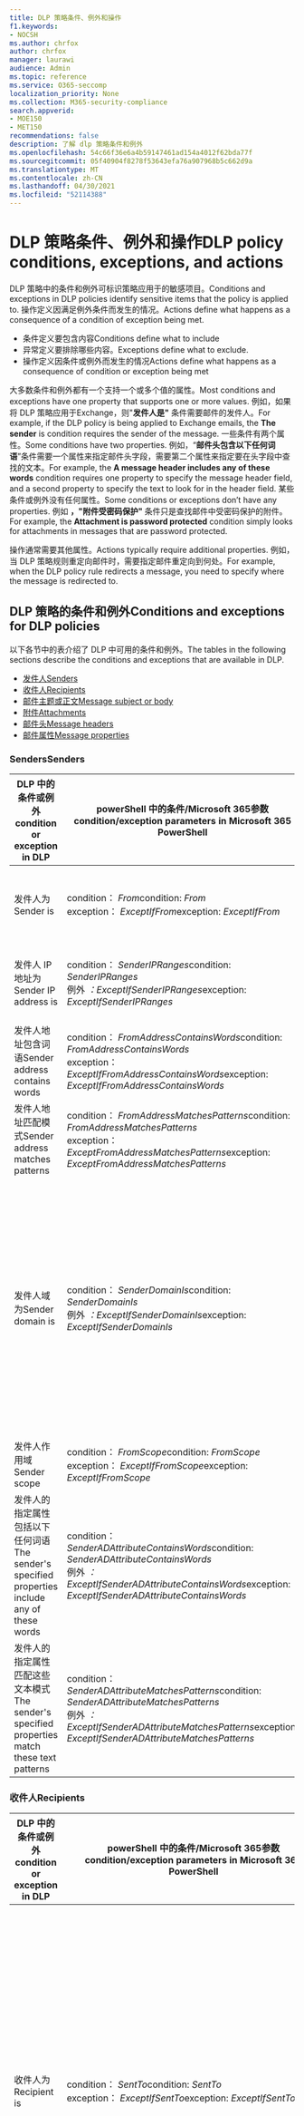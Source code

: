 ```yaml
---
title: DLP 策略条件、例外和操作
f1.keywords:
- NOCSH
ms.author: chrfox
author: chrfox
manager: laurawi
audience: Admin
ms.topic: reference
ms.service: O365-seccomp
localization_priority: None
ms.collection: M365-security-compliance
search.appverid:
- MOE150
- MET150
recommendations: false
description: 了解 dlp 策略条件和例外
ms.openlocfilehash: 54c66f36e6a4b59147461ad154a4012f62bda77f
ms.sourcegitcommit: 05f40904f8278f53643efa76a907968b5c662d9a
ms.translationtype: MT
ms.contentlocale: zh-CN
ms.lasthandoff: 04/30/2021
ms.locfileid: "52114388"
---
```

# <a name="dlp-policy-conditions-exceptions-and-actions"></a><span data-ttu-id="540d6-103">DLP 策略条件、例外和操作</span><span class="sxs-lookup"><span data-stu-id="540d6-103">DLP policy conditions, exceptions, and actions</span></span>

<span data-ttu-id="540d6-104">DLP 策略中的条件和例外可标识策略应用于的敏感项目。</span><span class="sxs-lookup"><span data-stu-id="540d6-104">Conditions and exceptions in DLP policies identify sensitive items that the policy is applied to.</span></span> <span data-ttu-id="540d6-105">操作定义因满足例外条件而发生的情况。</span><span class="sxs-lookup"><span data-stu-id="540d6-105">Actions define what happens as a consequence of a condition of exception being met.</span></span>

- <span data-ttu-id="540d6-106">条件定义要包含内容</span><span class="sxs-lookup"><span data-stu-id="540d6-106">Conditions define what to include</span></span>
- <span data-ttu-id="540d6-107">异常定义要排除哪些内容。</span><span class="sxs-lookup"><span data-stu-id="540d6-107">Exceptions define what to exclude.</span></span>
- <span data-ttu-id="540d6-108">操作定义因条件或例外而发生的情况</span><span class="sxs-lookup"><span data-stu-id="540d6-108">Actions define what happens as a consequence of condition or exception being met</span></span>
 
<span data-ttu-id="540d6-109">大多数条件和例外都有一个支持一个或多个值的属性。</span><span class="sxs-lookup"><span data-stu-id="540d6-109">Most conditions and exceptions have one property that supports one or more values.</span></span> <span data-ttu-id="540d6-110">例如，如果将 DLP 策略应用于Exchange，则"**发件人是"** 条件需要邮件的发件人。</span><span class="sxs-lookup"><span data-stu-id="540d6-110">For example, if the DLP policy is being applied to Exchange emails, the **The sender** is condition requires the sender of the message.</span></span> <span data-ttu-id="540d6-111">一些条件有两个属性。</span><span class="sxs-lookup"><span data-stu-id="540d6-111">Some conditions have two properties.</span></span> <span data-ttu-id="540d6-112">例如，“**邮件头包含以下任何词语**”条件需要一个属性来指定邮件头字段，需要第二个属性来指定要在头字段中查找的文本。</span><span class="sxs-lookup"><span data-stu-id="540d6-112">For example, the **A message header includes any of these words** condition requires one property to specify the message header field, and a second property to specify the text to look for in the header field.</span></span> <span data-ttu-id="540d6-113">某些条件或例外没有任何属性。</span><span class="sxs-lookup"><span data-stu-id="540d6-113">Some conditions or exceptions don’t have any properties.</span></span> <span data-ttu-id="540d6-114">例如 **，"附件受密码保护"** 条件只是查找邮件中受密码保护的附件。</span><span class="sxs-lookup"><span data-stu-id="540d6-114">For example, the **Attachment is password protected** condition simply looks for attachments in messages that are password protected.</span></span>

<span data-ttu-id="540d6-115">操作通常需要其他属性。</span><span class="sxs-lookup"><span data-stu-id="540d6-115">Actions typically require additional properties.</span></span> <span data-ttu-id="540d6-116">例如，当 DLP 策略规则重定向邮件时，需要指定邮件重定向到何处。</span><span class="sxs-lookup"><span data-stu-id="540d6-116">For example, when the DLP policy rule redirects a message, you need to specify where the message is redirected to.</span></span> 
<!-- Some actions have multiple properties that are available or required. For example, when the rule adds a header field to the message header, you need to specify both the name and value of the header. When the rule adds a disclaimer to messages, you need to specify the disclaimer text, but you can also specify where to insert the text, or what to do if the disclaimer can't be added to the message. Typically, you can configure multiple actions in a rule, but some actions are exclusive. For example, one rule can't reject and redirect the same message.-->

## <a name="conditions-and-exceptions-for-dlp-policies"></a><span data-ttu-id="540d6-117">DLP 策略的条件和例外</span><span class="sxs-lookup"><span data-stu-id="540d6-117">Conditions and exceptions for DLP policies</span></span>

<span data-ttu-id="540d6-118">以下各节中的表介绍了 DLP 中可用的条件和例外。</span><span class="sxs-lookup"><span data-stu-id="540d6-118">The tables in the following sections describe the conditions and exceptions that are available in DLP.</span></span>

- [<span data-ttu-id="540d6-119">发件人</span><span class="sxs-lookup"><span data-stu-id="540d6-119">Senders</span></span>](#senders)
- [<span data-ttu-id="540d6-120">收件人</span><span class="sxs-lookup"><span data-stu-id="540d6-120">Recipients</span></span>](#recipients)
- [<span data-ttu-id="540d6-121">邮件主题或正文</span><span class="sxs-lookup"><span data-stu-id="540d6-121">Message subject or body</span></span>](#message-subject-or-body)
- [<span data-ttu-id="540d6-122">附件</span><span class="sxs-lookup"><span data-stu-id="540d6-122">Attachments</span></span>](#attachments)
- [<span data-ttu-id="540d6-123">邮件头</span><span class="sxs-lookup"><span data-stu-id="540d6-123">Message headers</span></span>](#message-headers)
- [<span data-ttu-id="540d6-124">邮件属性</span><span class="sxs-lookup"><span data-stu-id="540d6-124">Message properties</span></span>](#message-properties)

### <a name="senders"></a><span data-ttu-id="540d6-125">Senders</span><span class="sxs-lookup"><span data-stu-id="540d6-125">Senders</span></span>


|<span data-ttu-id="540d6-126">**DLP 中的条件或例外**</span><span class="sxs-lookup"><span data-stu-id="540d6-126">**condition or exception in DLP**</span></span>  |<span data-ttu-id="540d6-127">**powerShell 中的条件/Microsoft 365参数**</span><span class="sxs-lookup"><span data-stu-id="540d6-127">**condition/exception parameters in Microsoft 365 PowerShell**</span></span> |<span data-ttu-id="540d6-128">**属性类型**</span><span class="sxs-lookup"><span data-stu-id="540d6-128">**property type**</span></span>  |<span data-ttu-id="540d6-129">**说明**</span><span class="sxs-lookup"><span data-stu-id="540d6-129">**description**</span></span>|
|---------|---------|---------|---------|
|<span data-ttu-id="540d6-130">发件人为</span><span class="sxs-lookup"><span data-stu-id="540d6-130">Sender is</span></span> |<span data-ttu-id="540d6-131">condition： *From*</span><span class="sxs-lookup"><span data-stu-id="540d6-131">condition: *From*</span></span> <br/> <span data-ttu-id="540d6-132">exception： *ExceptIfFrom*</span><span class="sxs-lookup"><span data-stu-id="540d6-132">exception: *ExceptIfFrom*</span></span>      |<span data-ttu-id="540d6-133">Addresses</span><span class="sxs-lookup"><span data-stu-id="540d6-133">Addresses</span></span> |     <span data-ttu-id="540d6-134">由组织中指定的邮箱、邮件用户、邮件联系人或Microsoft 365组发送的邮件。</span><span class="sxs-lookup"><span data-stu-id="540d6-134">Messages that are sent by the specified mailboxes, mail users, mail contacts, or Microsoft 365 groups in the organization.</span></span>|
|<span data-ttu-id="540d6-135">发件人 IP 地址为</span><span class="sxs-lookup"><span data-stu-id="540d6-135">Sender IP address is</span></span>     |<span data-ttu-id="540d6-136">condition： *SenderIPRanges*</span><span class="sxs-lookup"><span data-stu-id="540d6-136">condition: *SenderIPRanges*</span></span><br/> <span data-ttu-id="540d6-137">例外 *：ExceptIfSenderIPRanges*</span><span class="sxs-lookup"><span data-stu-id="540d6-137">exception: *ExceptIfSenderIPRanges*</span></span>         |  <span data-ttu-id="540d6-138">IPAddressRanges</span><span class="sxs-lookup"><span data-stu-id="540d6-138">IPAddressRanges</span></span>       | <span data-ttu-id="540d6-139">发件人的 IP 地址匹配指定的 IP 地址或位于指定的 IP 地址范围内的邮件。</span><span class="sxs-lookup"><span data-stu-id="540d6-139">Messages where the sender's IP address matches the specified IP address, or falls within the specified IP address range.</span></span>       |
|<span data-ttu-id="540d6-140">发件人地址包含词语</span><span class="sxs-lookup"><span data-stu-id="540d6-140">Sender address contains words</span></span>   | <span data-ttu-id="540d6-141">condition： *FromAddressContainsWords*</span><span class="sxs-lookup"><span data-stu-id="540d6-141">condition: *FromAddressContainsWords*</span></span> <br/> <span data-ttu-id="540d6-142">exception： *ExceptIfFromAddressContainsWords*</span><span class="sxs-lookup"><span data-stu-id="540d6-142">exception: *ExceptIfFromAddressContainsWords*</span></span>        |   <span data-ttu-id="540d6-143">Words</span><span class="sxs-lookup"><span data-stu-id="540d6-143">Words</span></span>      |   <span data-ttu-id="540d6-144">发件人电子邮件地址中包含指定词语的邮件。</span><span class="sxs-lookup"><span data-stu-id="540d6-144">Messages that contain the specified words in the sender's email address.</span></span>|
| <span data-ttu-id="540d6-145">发件人地址匹配模式</span><span class="sxs-lookup"><span data-stu-id="540d6-145">Sender address matches patterns</span></span>    | <span data-ttu-id="540d6-146">condition： *FromAddressMatchesPatterns*</span><span class="sxs-lookup"><span data-stu-id="540d6-146">condition: *FromAddressMatchesPatterns*</span></span> <br/> <span data-ttu-id="540d6-147">exception： *ExceptFromAddressMatchesPatterns*</span><span class="sxs-lookup"><span data-stu-id="540d6-147">exception: *ExceptFromAddressMatchesPatterns*</span></span>       |      <span data-ttu-id="540d6-148">模式</span><span class="sxs-lookup"><span data-stu-id="540d6-148">Patterns</span></span>   |  <span data-ttu-id="540d6-149">发件人的电子邮件地址包含匹配指定正则表达式的文本模式的邮件。</span><span class="sxs-lookup"><span data-stu-id="540d6-149">Messages where the sender's email address contains text patterns that match the specified regular expressions.</span></span>  |
|<span data-ttu-id="540d6-150">发件人域为</span><span class="sxs-lookup"><span data-stu-id="540d6-150">Sender domain is</span></span>  |  <span data-ttu-id="540d6-151">condition： *SenderDomainIs*</span><span class="sxs-lookup"><span data-stu-id="540d6-151">condition: *SenderDomainIs*</span></span> <br/> <span data-ttu-id="540d6-152">例外 *：ExceptIfSenderDomainIs*</span><span class="sxs-lookup"><span data-stu-id="540d6-152">exception: *ExceptIfSenderDomainIs*</span></span>       |<span data-ttu-id="540d6-153">DomainName</span><span class="sxs-lookup"><span data-stu-id="540d6-153">DomainName</span></span>         |     <span data-ttu-id="540d6-154">发件人的电子邮件地址域与指定值匹配的邮件。</span><span class="sxs-lookup"><span data-stu-id="540d6-154">Messages where the domain of the sender's email address matches the specified value.</span></span> <span data-ttu-id="540d6-155">如果您需要查找包含指定域 (例如，域) 的任何子域的发件人域，请使用与 **(** *FromAddressMatchesPatterns*) 条件匹配的发件人地址，并使用语法"' \. domain \. com$"指定域。</span><span class="sxs-lookup"><span data-stu-id="540d6-155">If you need to find sender domains that *contain* the specified domain (for example, any subdomain of a domain), use **The sender address matches**(*FromAddressMatchesPatterns*) condition and specify the domain by using the syntax: '\.domain\.com$'.</span></span>    |
|<span data-ttu-id="540d6-156">发件人作用域</span><span class="sxs-lookup"><span data-stu-id="540d6-156">Sender scope</span></span>    | <span data-ttu-id="540d6-157">condition： *FromScope*</span><span class="sxs-lookup"><span data-stu-id="540d6-157">condition: *FromScope*</span></span> <br/> <span data-ttu-id="540d6-158">exception： *ExceptIfFromScope*</span><span class="sxs-lookup"><span data-stu-id="540d6-158">exception: *ExceptIfFromScope*</span></span>    | <span data-ttu-id="540d6-159">UserScopeFrom</span><span class="sxs-lookup"><span data-stu-id="540d6-159">UserScopeFrom</span></span>    |    <span data-ttu-id="540d6-160">由内部或外部发件人发送的邮件。</span><span class="sxs-lookup"><span data-stu-id="540d6-160">Messages that are sent by either internal or external senders.</span></span>    |
|<span data-ttu-id="540d6-161">发件人的指定属性包括以下任何词语</span><span class="sxs-lookup"><span data-stu-id="540d6-161">The sender's specified properties include any of these words</span></span>|<span data-ttu-id="540d6-162">condition： *SenderADAttributeContainsWords*</span><span class="sxs-lookup"><span data-stu-id="540d6-162">condition: *SenderADAttributeContainsWords*</span></span> <br/> <span data-ttu-id="540d6-163">例外 *：ExceptIfSenderADAttributeContainsWords*</span><span class="sxs-lookup"><span data-stu-id="540d6-163">exception: *ExceptIfSenderADAttributeContainsWords*</span></span>|<span data-ttu-id="540d6-164">首要属性： `ADAttribute`</span><span class="sxs-lookup"><span data-stu-id="540d6-164">First property: `ADAttribute`</span></span> <p> <span data-ttu-id="540d6-165">第二个属性： `Words`</span><span class="sxs-lookup"><span data-stu-id="540d6-165">Second property: `Words`</span></span>|<span data-ttu-id="540d6-166">发件人的指定的 Active Directory 属性包含任意的指定词语的邮件。</span><span class="sxs-lookup"><span data-stu-id="540d6-166">Messages where the specified Active Directory attribute of the sender contains any of the specified words.</span></span>|
|<span data-ttu-id="540d6-167">发件人的指定属性匹配这些文本模式</span><span class="sxs-lookup"><span data-stu-id="540d6-167">The sender's specified properties match these text patterns</span></span>|<span data-ttu-id="540d6-168">condition： *SenderADAttributeMatchesPatterns*</span><span class="sxs-lookup"><span data-stu-id="540d6-168">condition: *SenderADAttributeMatchesPatterns*</span></span> <br/> <span data-ttu-id="540d6-169">例外 *：ExceptIfSenderADAttributeMatchesPatterns*</span><span class="sxs-lookup"><span data-stu-id="540d6-169">exception: *ExceptIfSenderADAttributeMatchesPatterns*</span></span>|<span data-ttu-id="540d6-170">首要属性： `ADAttribute`</span><span class="sxs-lookup"><span data-stu-id="540d6-170">First property: `ADAttribute`</span></span> <p> <span data-ttu-id="540d6-171">第二个属性： `Patterns`</span><span class="sxs-lookup"><span data-stu-id="540d6-171">Second property: `Patterns`</span></span>|<span data-ttu-id="540d6-172">发件人的指定的 Active Directory 属性包含与指定正则表达式匹配的文本模式的邮件</span><span class="sxs-lookup"><span data-stu-id="540d6-172">Messages where the specified Active Directory attribute of the sender contains text patterns that match the specified regular expressions.</span></span>|

### <a name="recipients"></a><span data-ttu-id="540d6-173">收件人</span><span class="sxs-lookup"><span data-stu-id="540d6-173">Recipients</span></span>

|<span data-ttu-id="540d6-174">**DLP 中的条件或例外**</span><span class="sxs-lookup"><span data-stu-id="540d6-174">**condition or exception in DLP**</span></span>| <span data-ttu-id="540d6-175">**powerShell 中的条件/Microsoft 365参数**</span><span class="sxs-lookup"><span data-stu-id="540d6-175">**condition/exception parameters in Microsoft 365 PowerShell**</span></span> |    <span data-ttu-id="540d6-176">**属性类型**</span><span class="sxs-lookup"><span data-stu-id="540d6-176">**property type**</span></span> | <span data-ttu-id="540d6-177">**说明**</span><span class="sxs-lookup"><span data-stu-id="540d6-177">**description**</span></span>|
|---------|---------|---------|---------|
|<span data-ttu-id="540d6-178">收件人为</span><span class="sxs-lookup"><span data-stu-id="540d6-178">Recipient is</span></span>|  <span data-ttu-id="540d6-179">condition： *SentTo*</span><span class="sxs-lookup"><span data-stu-id="540d6-179">condition: *SentTo*</span></span> <br/> <span data-ttu-id="540d6-180">exception： *ExceptIfSentTo*</span><span class="sxs-lookup"><span data-stu-id="540d6-180">exception: *ExceptIfSentTo*</span></span> | <span data-ttu-id="540d6-181">Addresses</span><span class="sxs-lookup"><span data-stu-id="540d6-181">Addresses</span></span> | <span data-ttu-id="540d6-182">其中一个收件人是组织中指定的邮箱、邮件用户或邮件联系人的邮件。</span><span class="sxs-lookup"><span data-stu-id="540d6-182">Messages where one of the recipients is the specified mailbox, mail user, or mail contact in the organization.</span></span> <span data-ttu-id="540d6-183">收件人可以在邮件的"**收件人\*\*\*\*"、"抄** 送"**或"密件** 抄送"字段中。</span><span class="sxs-lookup"><span data-stu-id="540d6-183">The recipients can be in the **To**, **Cc**, or **Bcc** fields of the message.</span></span>|
|<span data-ttu-id="540d6-184">收件人域为</span><span class="sxs-lookup"><span data-stu-id="540d6-184">Recipient domain is</span></span>|   <span data-ttu-id="540d6-185">condition： *RecipientDomainIs*</span><span class="sxs-lookup"><span data-stu-id="540d6-185">condition: *RecipientDomainIs*</span></span> <br/> <span data-ttu-id="540d6-186">exception： *ExceptIfRecipientDomainIs*</span><span class="sxs-lookup"><span data-stu-id="540d6-186">exception: *ExceptIfRecipientDomainIs*</span></span> |   <span data-ttu-id="540d6-187">DomainName</span><span class="sxs-lookup"><span data-stu-id="540d6-187">DomainName</span></span> |    <span data-ttu-id="540d6-188">收件人电子邮件地址的域与指定值匹配的邮件。</span><span class="sxs-lookup"><span data-stu-id="540d6-188">Messages where the domain of the recipient's email address matches the specified value.</span></span>|
|<span data-ttu-id="540d6-189">收件人地址包含词语</span><span class="sxs-lookup"><span data-stu-id="540d6-189">Recipient address contains words</span></span>|  <span data-ttu-id="540d6-190">condition： *AnyOfRecipientAddressContainsWords*</span><span class="sxs-lookup"><span data-stu-id="540d6-190">condition: *AnyOfRecipientAddressContainsWords*</span></span> <br/> <span data-ttu-id="540d6-191">exception： *ExceptIfAnyOfRecipientAddressContainsWords*</span><span class="sxs-lookup"><span data-stu-id="540d6-191">exception: *ExceptIfAnyOfRecipientAddressContainsWords*</span></span>|  <span data-ttu-id="540d6-192">Words</span><span class="sxs-lookup"><span data-stu-id="540d6-192">Words</span></span>|  <span data-ttu-id="540d6-193">收件人电子邮件地址中包含指定词语的邮件。</span><span class="sxs-lookup"><span data-stu-id="540d6-193">Messages that contain the specified words in the recipient's email address.</span></span> <br/><span data-ttu-id="540d6-p106">**注意**：此条件不考虑发送到收件人代理地址的邮件。它只匹配发送到收件人主电子邮件地址的邮件。</span><span class="sxs-lookup"><span data-stu-id="540d6-p106">**Note**: This condition doesn't consider messages that are sent to recipient proxy addresses. It only matches messages that are sent to the recipient's primary email address.</span></span>|
|<span data-ttu-id="540d6-196">收件人地址匹配模式</span><span class="sxs-lookup"><span data-stu-id="540d6-196">Recipient address matches patterns</span></span>| <span data-ttu-id="540d6-197">condition： *AnyOfRecipientAddressMatchesPatterns*</span><span class="sxs-lookup"><span data-stu-id="540d6-197">condition: *AnyOfRecipientAddressMatchesPatterns*</span></span> <br/> <span data-ttu-id="540d6-198">exception： *ExceptIfAnyOfRecipientAddressMatchesPatterns*</span><span class="sxs-lookup"><span data-stu-id="540d6-198">exception: *ExceptIfAnyOfRecipientAddressMatchesPatterns*</span></span>| <span data-ttu-id="540d6-199">模式</span><span class="sxs-lookup"><span data-stu-id="540d6-199">Patterns</span></span>    |<span data-ttu-id="540d6-200">收件人的电子邮件地址包含匹配指定正则表达式的文本模式的邮件。</span><span class="sxs-lookup"><span data-stu-id="540d6-200">Messages where a recipient's email address contains text patterns that match the specified regular expressions.</span></span> <br/> <span data-ttu-id="540d6-p107">**注意**：此条件不考虑发送到收件人代理地址的邮件。它只匹配发送到收件人主电子邮件地址的邮件。</span><span class="sxs-lookup"><span data-stu-id="540d6-p107">**Note**: This condition doesn't consider messages that are sent to recipient proxy addresses. It only matches messages that are sent to the recipient's primary email address.</span></span>|
|<span data-ttu-id="540d6-203">发送到的</span><span class="sxs-lookup"><span data-stu-id="540d6-203">Sent to member of</span></span>| <span data-ttu-id="540d6-204">condition： *SentToMemberOf*</span><span class="sxs-lookup"><span data-stu-id="540d6-204">condition: *SentToMemberOf*</span></span> <br/> <span data-ttu-id="540d6-205">exception： *ExceptIfSentToMemberOf*</span><span class="sxs-lookup"><span data-stu-id="540d6-205">exception: *ExceptIfSentToMemberOf*</span></span>|  <span data-ttu-id="540d6-206">Addresses</span><span class="sxs-lookup"><span data-stu-id="540d6-206">Addresses</span></span>|  <span data-ttu-id="540d6-207">包含收件人的邮件，这些收件人是指定通讯组、已启用邮件的安全组或Microsoft 365组的成员。</span><span class="sxs-lookup"><span data-stu-id="540d6-207">Messages that contain recipients who are members of the specified distribution group, mail-enabled security group, or Microsoft 365 group.</span></span> <span data-ttu-id="540d6-208">组可以在邮件的"**收件人\*\*\*\*"、"** 抄送"**或"密** 件抄送"字段中。</span><span class="sxs-lookup"><span data-stu-id="540d6-208">The group can be in the **To**, **Cc**, or **Bcc** fields of the message.</span></span>|

### <a name="message-subject-or-body"></a><span data-ttu-id="540d6-209">邮件主题或正文</span><span class="sxs-lookup"><span data-stu-id="540d6-209">Message subject or body</span></span>

|<span data-ttu-id="540d6-210">**DLP 中的条件或例外**</span><span class="sxs-lookup"><span data-stu-id="540d6-210">**condition or exception in DLP**</span></span> | <span data-ttu-id="540d6-211">**powerShell 中的条件/Microsoft 365参数**</span><span class="sxs-lookup"><span data-stu-id="540d6-211">**condition/exception parameters in Microsoft 365 PowerShell**</span></span> |<span data-ttu-id="540d6-212">**属性类型**</span><span class="sxs-lookup"><span data-stu-id="540d6-212">**property type**</span></span>| <span data-ttu-id="540d6-213">**说明**</span><span class="sxs-lookup"><span data-stu-id="540d6-213">**description**</span></span>|
|---------|---------|---------|---------|
|<span data-ttu-id="540d6-214">主题包含字词或短语</span><span class="sxs-lookup"><span data-stu-id="540d6-214">Subject contains words or phrases</span></span>| <span data-ttu-id="540d6-215">condition： *SubjectContainsWords*</span><span class="sxs-lookup"><span data-stu-id="540d6-215">condition: *SubjectContainsWords*</span></span> <br/> <span data-ttu-id="540d6-216">exception： *ExceptIf SubjectContainsWords*</span><span class="sxs-lookup"><span data-stu-id="540d6-216">exception: *ExceptIf SubjectContainsWords*</span></span>| <span data-ttu-id="540d6-217">Words</span><span class="sxs-lookup"><span data-stu-id="540d6-217">Words</span></span>   |<span data-ttu-id="540d6-218">在" Subject "字段中包含指定词语的邮件。</span><span class="sxs-lookup"><span data-stu-id="540d6-218">Messages that have the specified words in the Subject field.</span></span>|
|<span data-ttu-id="540d6-219">主题匹配模式</span><span class="sxs-lookup"><span data-stu-id="540d6-219">Subject matches patterns</span></span>|<span data-ttu-id="540d6-220">condition： *SubjectMatchesPatterns*</span><span class="sxs-lookup"><span data-stu-id="540d6-220">condition: *SubjectMatchesPatterns*</span></span> <br/> <span data-ttu-id="540d6-221">exception： *ExceptIf SubjectMatchesPatterns*</span><span class="sxs-lookup"><span data-stu-id="540d6-221">exception: *ExceptIf SubjectMatchesPatterns*</span></span>|<span data-ttu-id="540d6-222">模式</span><span class="sxs-lookup"><span data-stu-id="540d6-222">Patterns</span></span>   |<span data-ttu-id="540d6-223">Subject 字段包含匹配指定正则表达式的文本模式的邮件。</span><span class="sxs-lookup"><span data-stu-id="540d6-223">Messages where the Subject field contain text patterns that match the specified regular expressions.</span></span>|
|<span data-ttu-id="540d6-224">内容包含</span><span class="sxs-lookup"><span data-stu-id="540d6-224">Content contains</span></span>|  <span data-ttu-id="540d6-225">condition： *ContentContainsSensitiveInformation*</span><span class="sxs-lookup"><span data-stu-id="540d6-225">condition: *ContentContainsSensitiveInformation*</span></span> <br/> <span data-ttu-id="540d6-226">exception *ExceptIfContentContainsSensitiveInformation*</span><span class="sxs-lookup"><span data-stu-id="540d6-226">exception *ExceptIfContentContainsSensitiveInformation*</span></span>| <span data-ttu-id="540d6-227">SensitiveInformationTypes</span><span class="sxs-lookup"><span data-stu-id="540d6-227">SensitiveInformationTypes</span></span>|  <span data-ttu-id="540d6-228">包含由 DLP 策略中的数据丢失防护定义的敏感信息 () 文档。</span><span class="sxs-lookup"><span data-stu-id="540d6-228">Messages or documents that contain sensitive information as defined by data loss prevention (DLP) policies.</span></span>|
| <span data-ttu-id="540d6-229">主题或正文匹配模式</span><span class="sxs-lookup"><span data-stu-id="540d6-229">Subject or Body matches pattern</span></span>    | <span data-ttu-id="540d6-230">condition： *SubjectOrBodyMatchesPatterns*</span><span class="sxs-lookup"><span data-stu-id="540d6-230">condition: *SubjectOrBodyMatchesPatterns*</span></span> <br/> <span data-ttu-id="540d6-231">exception： *ExceptIfSubjectOrBodyMatchesPatterns*</span><span class="sxs-lookup"><span data-stu-id="540d6-231">exception: *ExceptIfSubjectOrBodyMatchesPatterns*</span></span>    | <span data-ttu-id="540d6-232">模式</span><span class="sxs-lookup"><span data-stu-id="540d6-232">Patterns</span></span>    | <span data-ttu-id="540d6-233">主题字段或邮件正文包含匹配指定正则表达式的文本模式的邮件。</span><span class="sxs-lookup"><span data-stu-id="540d6-233">Messages where the subject field or message body contains text patterns that match the specified regular expressions.</span></span>    |
| <span data-ttu-id="540d6-234">主题或正文包含字词</span><span class="sxs-lookup"><span data-stu-id="540d6-234">Subject or Body contains words</span></span>    | <span data-ttu-id="540d6-235">condition： *SubjectOrBodyContainsWords*</span><span class="sxs-lookup"><span data-stu-id="540d6-235">condition: *SubjectOrBodyContainsWords*</span></span> <br/> <span data-ttu-id="540d6-236">exception： *ExceptIfSubjectOrBodyContainsWords*</span><span class="sxs-lookup"><span data-stu-id="540d6-236">exception: *ExceptIfSubjectOrBodyContainsWords*</span></span>    | <span data-ttu-id="540d6-237">Words</span><span class="sxs-lookup"><span data-stu-id="540d6-237">Words</span></span>    | <span data-ttu-id="540d6-238">主题字段或邮件正文中具有指定词语的邮件</span><span class="sxs-lookup"><span data-stu-id="540d6-238">Messages that have the specified words in the subject field or message body</span></span>    |


### <a name="attachments"></a><span data-ttu-id="540d6-239">Attachments</span><span class="sxs-lookup"><span data-stu-id="540d6-239">Attachments</span></span>

|<span data-ttu-id="540d6-240">**DLP 中的条件或例外**</span><span class="sxs-lookup"><span data-stu-id="540d6-240">**condition or exception in DLP**</span></span>| <span data-ttu-id="540d6-241">**powerShell 中的条件/Microsoft 365参数**</span><span class="sxs-lookup"><span data-stu-id="540d6-241">**condition/exception parameters in Microsoft 365 PowerShell**</span></span>| <span data-ttu-id="540d6-242">**属性类型**</span><span class="sxs-lookup"><span data-stu-id="540d6-242">**property type**</span></span>   |<span data-ttu-id="540d6-243">**说明**</span><span class="sxs-lookup"><span data-stu-id="540d6-243">**description**</span></span>|
|---------|---------|---------|---------|
|<span data-ttu-id="540d6-244">附件受密码保护</span><span class="sxs-lookup"><span data-stu-id="540d6-244">Attachment is password protected</span></span>|<span data-ttu-id="540d6-245">condition： *DocumentIsPasswordProtected*</span><span class="sxs-lookup"><span data-stu-id="540d6-245">condition: *DocumentIsPasswordProtected*</span></span> <br/> <span data-ttu-id="540d6-246">exception： *ExceptIfDocumentIsPasswordProtected*</span><span class="sxs-lookup"><span data-stu-id="540d6-246">exception: *ExceptIfDocumentIsPasswordProtected*</span></span>|<span data-ttu-id="540d6-247">无</span><span class="sxs-lookup"><span data-stu-id="540d6-247">none</span></span>| <span data-ttu-id="540d6-248">附件受密码保护的邮件（因而无法扫描）。</span><span class="sxs-lookup"><span data-stu-id="540d6-248">Messages where an attachment is password protected (and therefore can't be scanned).</span></span> <span data-ttu-id="540d6-249">密码检测仅适用于Office文档.zip文件以及 .7z 文件。</span><span class="sxs-lookup"><span data-stu-id="540d6-249">Password detection only works for Office documents, .zip files, and .7z files.</span></span>|
|<span data-ttu-id="540d6-250">附件的文件扩展名为</span><span class="sxs-lookup"><span data-stu-id="540d6-250">Attachment’s file extension is</span></span>|<span data-ttu-id="540d6-251">condition： *ContentExtensionMatchesWords*</span><span class="sxs-lookup"><span data-stu-id="540d6-251">condition: *ContentExtensionMatchesWords*</span></span> <br/> <span data-ttu-id="540d6-252">例外 *：ExceptIfContentExtensionMatchesWords*</span><span class="sxs-lookup"><span data-stu-id="540d6-252">exception: *ExceptIfContentExtensionMatchesWords*</span></span>|  <span data-ttu-id="540d6-253">Words</span><span class="sxs-lookup"><span data-stu-id="540d6-253">Words</span></span>   |<span data-ttu-id="540d6-254">附件的文件扩展名匹配任意指定词语的邮件。</span><span class="sxs-lookup"><span data-stu-id="540d6-254">Messages where an attachment's file extension matches any of the specified words.</span></span>|
|<span data-ttu-id="540d6-255">无法扫描任何电子邮件附件的内容</span><span class="sxs-lookup"><span data-stu-id="540d6-255">Any email attachment’s content could not be scanned</span></span>|<span data-ttu-id="540d6-256">condition： *DocumentIsUnsupported*</span><span class="sxs-lookup"><span data-stu-id="540d6-256">condition: *DocumentIsUnsupported*</span></span> <br/><span data-ttu-id="540d6-257">exception： *ExceptIf DocumentIsUnsupported*</span><span class="sxs-lookup"><span data-stu-id="540d6-257">exception: *ExceptIf DocumentIsUnsupported*</span></span>|   <span data-ttu-id="540d6-258">不适用</span><span class="sxs-lookup"><span data-stu-id="540d6-258">n/a</span></span>|    <span data-ttu-id="540d6-259">附件在本机无法被用户识别Exchange Online。</span><span class="sxs-lookup"><span data-stu-id="540d6-259">Messages where an attachment isn't natively recognized by Exchange Online.</span></span>|
|<span data-ttu-id="540d6-260">任何电子邮件附件的内容未完成扫描</span><span class="sxs-lookup"><span data-stu-id="540d6-260">Any email attachment’s content didn’t complete scanning</span></span>|   <span data-ttu-id="540d6-261">condition： *ProcessingLimitExceeded*</span><span class="sxs-lookup"><span data-stu-id="540d6-261">condition: *ProcessingLimitExceeded*</span></span> <br/> <span data-ttu-id="540d6-262">exception： *ExceptIfProcessingLimitExceeded*</span><span class="sxs-lookup"><span data-stu-id="540d6-262">exception: *ExceptIfProcessingLimitExceeded*</span></span>|    <span data-ttu-id="540d6-263">无</span><span class="sxs-lookup"><span data-stu-id="540d6-263">n/a</span></span> |<span data-ttu-id="540d6-p110">规则引擎无法完成附件扫描的邮件。可以使用此条件创建规则，以协同工作来标识并处理无法完全扫描内容的邮件。</span><span class="sxs-lookup"><span data-stu-id="540d6-p110">Messages where the rules engine couldn't complete the scanning of the attachments. You can use this condition to create rules that work together to identify and process messages where the content couldn't be fully scanned.</span></span>|
|<span data-ttu-id="540d6-266">文档名称包含单词</span><span class="sxs-lookup"><span data-stu-id="540d6-266">Document name contains words</span></span>|<span data-ttu-id="540d6-267">condition： *DocumentNameMatchesWords*</span><span class="sxs-lookup"><span data-stu-id="540d6-267">condition: *DocumentNameMatchesWords*</span></span> <br/> <span data-ttu-id="540d6-268">exception： *ExceptIfDocumentNameMatchesWords*</span><span class="sxs-lookup"><span data-stu-id="540d6-268">exception: *ExceptIfDocumentNameMatchesWords*</span></span> |<span data-ttu-id="540d6-269">Words</span><span class="sxs-lookup"><span data-stu-id="540d6-269">Words</span></span>  |<span data-ttu-id="540d6-270">附件的文件名与任意指定词语匹配的邮件。</span><span class="sxs-lookup"><span data-stu-id="540d6-270">Messages where an attachment's file name matches any of the specified words.</span></span>|
|<span data-ttu-id="540d6-271">文档名称与模式匹配</span><span class="sxs-lookup"><span data-stu-id="540d6-271">Document name matches patterns</span></span>|<span data-ttu-id="540d6-272">condition： *DocumentNameMatchesPatterns*</span><span class="sxs-lookup"><span data-stu-id="540d6-272">condition: *DocumentNameMatchesPatterns*</span></span> <br/> <span data-ttu-id="540d6-273">exception： *ExceptIfDocumentNameMatchesPatterns*</span><span class="sxs-lookup"><span data-stu-id="540d6-273">exception: *ExceptIfDocumentNameMatchesPatterns*</span></span>|    <span data-ttu-id="540d6-274">模式</span><span class="sxs-lookup"><span data-stu-id="540d6-274">Patterns</span></span>    |<span data-ttu-id="540d6-275">附件的文件名包含匹配指定正则表达式的文本模式的邮件。</span><span class="sxs-lookup"><span data-stu-id="540d6-275">Messages where an attachment's file name contains text patterns that match the specified regular expressions.</span></span>|
|<span data-ttu-id="540d6-276">文档属性为</span><span class="sxs-lookup"><span data-stu-id="540d6-276">Document property is</span></span>|<span data-ttu-id="540d6-277">condition： *ContentPropertyContainsWords*</span><span class="sxs-lookup"><span data-stu-id="540d6-277">condition: *ContentPropertyContainsWords*</span></span> <br/> <span data-ttu-id="540d6-278">例外 *：ExceptIfContentPropertyContainsWords*</span><span class="sxs-lookup"><span data-stu-id="540d6-278">exception: *ExceptIfContentPropertyContainsWords*</span></span> |<span data-ttu-id="540d6-279">Words</span><span class="sxs-lookup"><span data-stu-id="540d6-279">Words</span></span>| <span data-ttu-id="540d6-280">附件的文件扩展名与任意指定词语匹配的邮件或文档。</span><span class="sxs-lookup"><span data-stu-id="540d6-280">Messages or documents where an attachment's file extension matches any of the specified words.</span></span>|
|<span data-ttu-id="540d6-281">文档大小等于或大于</span><span class="sxs-lookup"><span data-stu-id="540d6-281">Document size equals or is greater than</span></span>| <span data-ttu-id="540d6-282">condition： *DocumentSizeOver*</span><span class="sxs-lookup"><span data-stu-id="540d6-282">condition: *DocumentSizeOver*</span></span> <br/> <span data-ttu-id="540d6-283">exception： *ExceptIfDocumentSizeOver*</span><span class="sxs-lookup"><span data-stu-id="540d6-283">exception: *ExceptIfDocumentSizeOver*</span></span>|    <span data-ttu-id="540d6-284">Size</span><span class="sxs-lookup"><span data-stu-id="540d6-284">Size</span></span>    |<span data-ttu-id="540d6-285">任何附件大于或等于指定值的邮件。</span><span class="sxs-lookup"><span data-stu-id="540d6-285">Messages where any attachment is greater than or equal to the specified value.</span></span>|
|<span data-ttu-id="540d6-286">任何附件内容包含这些词语中的任何一个</span><span class="sxs-lookup"><span data-stu-id="540d6-286">Any attachment's content includes any of these words</span></span>| <span data-ttu-id="540d6-287">condition： *DocumentContainsWords*</span><span class="sxs-lookup"><span data-stu-id="540d6-287">condition: *DocumentContainsWords*</span></span> <br/> <span data-ttu-id="540d6-288">exception： *ExceptIfDocumentContainsWords*</span><span class="sxs-lookup"><span data-stu-id="540d6-288">exception: *ExceptIfDocumentContainsWords*</span></span> |`Words`|<span data-ttu-id="540d6-289">附件包含指定词语的邮件。</span><span class="sxs-lookup"><span data-stu-id="540d6-289">Messages where an attachment contains the specified words.</span></span>|
|<span data-ttu-id="540d6-290">任何附件内容与这些文本模式匹配</span><span class="sxs-lookup"><span data-stu-id="540d6-290">Any attachments content matches these text patterns</span></span>|<span data-ttu-id="540d6-291">condition： *DocumentMatchesPatterns*</span><span class="sxs-lookup"><span data-stu-id="540d6-291">condition: *DocumentMatchesPatterns*</span></span> <br/> <span data-ttu-id="540d6-292">exception： *ExceptIfDocumentMatchesPatterns*</span><span class="sxs-lookup"><span data-stu-id="540d6-292">exception: *ExceptIfDocumentMatchesPatterns*</span></span> |`Patterns`|<span data-ttu-id="540d6-293">附件包含匹配指定正则表达式的文本模式的邮件。</span><span class="sxs-lookup"><span data-stu-id="540d6-293">Messages where an attachment contains text patterns that match the specified regular expressions.</span></span> |

### <a name="message-headers"></a><span data-ttu-id="540d6-294">邮件头</span><span class="sxs-lookup"><span data-stu-id="540d6-294">Message Headers</span></span>

|<span data-ttu-id="540d6-295">**DLP 中的条件或例外**</span><span class="sxs-lookup"><span data-stu-id="540d6-295">**condition or exception in DLP**</span></span>| <span data-ttu-id="540d6-296">**powerShell 中的条件/Microsoft 365参数**</span><span class="sxs-lookup"><span data-stu-id="540d6-296">**condition/exception parameters in Microsoft 365 PowerShell**</span></span>| <span data-ttu-id="540d6-297">**属性类型**</span><span class="sxs-lookup"><span data-stu-id="540d6-297">**property type**</span></span>|  <span data-ttu-id="540d6-298">**说明**</span><span class="sxs-lookup"><span data-stu-id="540d6-298">**description**</span></span>|
|---------|---------|---------|---------|
|<span data-ttu-id="540d6-299">标头包含单词或短语</span><span class="sxs-lookup"><span data-stu-id="540d6-299">Header contains words or phrases</span></span>|<span data-ttu-id="540d6-300">condition： *HeaderContainsWords*</span><span class="sxs-lookup"><span data-stu-id="540d6-300">condition: *HeaderContainsWords*</span></span> <br/> <span data-ttu-id="540d6-301">exception： *ExceptIfHeaderContainsWords*</span><span class="sxs-lookup"><span data-stu-id="540d6-301">exception: *ExceptIfHeaderContainsWords*</span></span>|  <span data-ttu-id="540d6-302">哈希表</span><span class="sxs-lookup"><span data-stu-id="540d6-302">Hash Table</span></span>  |<span data-ttu-id="540d6-303">包含指定头字段的邮件，以及该头字段的值包含指定的单词。</span><span class="sxs-lookup"><span data-stu-id="540d6-303">Messages that contain the specified header field, and the value of that header field contains the specified words.</span></span>|
|<span data-ttu-id="540d6-304">标头与模式匹配</span><span class="sxs-lookup"><span data-stu-id="540d6-304">Header matches patterns</span></span>|   <span data-ttu-id="540d6-305">condition： *HeaderMatchesPatterns*</span><span class="sxs-lookup"><span data-stu-id="540d6-305">condition: *HeaderMatchesPatterns*</span></span> <br/> <span data-ttu-id="540d6-306">exception： *ExceptIfHeaderMatchesPatterns*</span><span class="sxs-lookup"><span data-stu-id="540d6-306">exception: *ExceptIfHeaderMatchesPatterns*</span></span>|    <span data-ttu-id="540d6-307">哈希表</span><span class="sxs-lookup"><span data-stu-id="540d6-307">Hash Table</span></span>  |<span data-ttu-id="540d6-308">包含指定头字段以及该头字段的值的邮件包含指定的正则表达式。</span><span class="sxs-lookup"><span data-stu-id="540d6-308">Messages that contain the specified header field, and the value of that header field contains the specified regular expressions.</span></span>|

### <a name="message-properties"></a><span data-ttu-id="540d6-309">邮件属性</span><span class="sxs-lookup"><span data-stu-id="540d6-309">Message properties</span></span>

|<span data-ttu-id="540d6-310">**DLP 中的条件或例外**</span><span class="sxs-lookup"><span data-stu-id="540d6-310">**condition or exception in DLP**</span></span>| <span data-ttu-id="540d6-311">**powerShell 中的条件/Microsoft 365参数**</span><span class="sxs-lookup"><span data-stu-id="540d6-311">**condition/exception parameters in Microsoft 365 PowerShell**</span></span>| <span data-ttu-id="540d6-312">**属性类型**</span><span class="sxs-lookup"><span data-stu-id="540d6-312">**property type**</span></span>   |<span data-ttu-id="540d6-313">**说明**</span><span class="sxs-lookup"><span data-stu-id="540d6-313">**description**</span></span>|
|---------|---------|---------|---------|
| <span data-ttu-id="540d6-314">重要性</span><span class="sxs-lookup"><span data-stu-id="540d6-314">With importance</span></span>    | <span data-ttu-id="540d6-315">condition： *WithImportance*</span><span class="sxs-lookup"><span data-stu-id="540d6-315">condition: *WithImportance*</span></span> <br/> <span data-ttu-id="540d6-316">exception： *ExceptIfWithImportance*</span><span class="sxs-lookup"><span data-stu-id="540d6-316">exception: *ExceptIfWithImportance*</span></span>    | <span data-ttu-id="540d6-317">Importance</span><span class="sxs-lookup"><span data-stu-id="540d6-317">Importance</span></span>    | <span data-ttu-id="540d6-318">使用指定的重要性级别标记的邮件。</span><span class="sxs-lookup"><span data-stu-id="540d6-318">Messages that are marked with the specified importance level.</span></span>    |
| <span data-ttu-id="540d6-319">内容字符集包含单词</span><span class="sxs-lookup"><span data-stu-id="540d6-319">Content character set contains words</span></span>    | <span data-ttu-id="540d6-320">condition： *ContentCharacterSetContainsWords*</span><span class="sxs-lookup"><span data-stu-id="540d6-320">condition: *ContentCharacterSetContainsWords*</span></span> <br/> <span data-ttu-id="540d6-321">*ExceptIfContentCharacterSetContainsWords*</span><span class="sxs-lookup"><span data-stu-id="540d6-321">*ExceptIfContentCharacterSetContainsWords*</span></span>    | <span data-ttu-id="540d6-322">CharacterSets</span><span class="sxs-lookup"><span data-stu-id="540d6-322">CharacterSets</span></span>    | <span data-ttu-id="540d6-323">具有任意指定字符集名称的邮件。</span><span class="sxs-lookup"><span data-stu-id="540d6-323">Messages that have any of the specified character set names.</span></span>    |
| <span data-ttu-id="540d6-324">具有发件人替代</span><span class="sxs-lookup"><span data-stu-id="540d6-324">Has sender override</span></span>    | <span data-ttu-id="540d6-325">condition： *HasSenderOverride*</span><span class="sxs-lookup"><span data-stu-id="540d6-325">condition: *HasSenderOverride*</span></span> <br/> <span data-ttu-id="540d6-326">例外 *：ExceptIfHasSenderOverride*</span><span class="sxs-lookup"><span data-stu-id="540d6-326">exception: *ExceptIfHasSenderOverride*</span></span>    | <span data-ttu-id="540d6-327">无</span><span class="sxs-lookup"><span data-stu-id="540d6-327">n/a</span></span>    | <span data-ttu-id="540d6-328">发件人已选择覆盖数据丢失防护 (DLP) 策略的邮件。</span><span class="sxs-lookup"><span data-stu-id="540d6-328">Messages where the sender has chosen to override a data loss prevention (DLP) policy.</span></span> <span data-ttu-id="540d6-329">有关 DLP 策略详细信息，请参阅 [了解数据丢失防护](./dlp-learn-about-dlp.md)</span><span class="sxs-lookup"><span data-stu-id="540d6-329">For more information about DLP policies see [Learn about data loss prevention](./dlp-learn-about-dlp.md)</span></span> |
| <span data-ttu-id="540d6-330">邮件类型匹配</span><span class="sxs-lookup"><span data-stu-id="540d6-330">Message type matches</span></span>    | <span data-ttu-id="540d6-331">condition： *MessageTypeMatches*</span><span class="sxs-lookup"><span data-stu-id="540d6-331">condition: *MessageTypeMatches*</span></span> <br/> <span data-ttu-id="540d6-332">exception： *ExceptIfMessageTypeMatches*</span><span class="sxs-lookup"><span data-stu-id="540d6-332">exception: *ExceptIfMessageTypeMatches*</span></span>    | <span data-ttu-id="540d6-333">MessageType</span><span class="sxs-lookup"><span data-stu-id="540d6-333">MessageType</span></span>    | <span data-ttu-id="540d6-334">指定类型的邮件。</span><span class="sxs-lookup"><span data-stu-id="540d6-334">Messages of the specified type.</span></span>    |
|<span data-ttu-id="540d6-335">邮件大小大于或等于</span><span class="sxs-lookup"><span data-stu-id="540d6-335">The message size is greater than or equal to</span></span>| <span data-ttu-id="540d6-336">condition： *MessageSizeOver*</span><span class="sxs-lookup"><span data-stu-id="540d6-336">condition: *MessageSizeOver*</span></span> <br/> <span data-ttu-id="540d6-337">exception： *ExceptIfMessageSizeOver*</span><span class="sxs-lookup"><span data-stu-id="540d6-337">exception: *ExceptIfMessageSizeOver*</span></span> |`Size`|<span data-ttu-id="540d6-338">总大小（邮件和附件）大于或等于指定值的邮件。</span><span class="sxs-lookup"><span data-stu-id="540d6-338">Messages where the total size (message plus attachments) is greater than or equal to the specified value.</span></span> <span data-ttu-id="540d6-339">**注意**：在确定邮件流规则之前将对邮箱的邮件大小限制进行评估。</span><span class="sxs-lookup"><span data-stu-id="540d6-339">**Note**: Message size limits on mailboxes are evaluated before mail flow rules.</span></span> <span data-ttu-id="540d6-340">对于邮箱而言过大的邮件将被拒绝，然后此条件的规则才能对该邮件采取措施。</span><span class="sxs-lookup"><span data-stu-id="540d6-340">A message that's too large for a mailbox will be rejected before a rule with this condition is able to act on the message.</span></span>|

## <a name="actions-for-dlp-policies"></a><span data-ttu-id="540d6-341">DLP 策略的操作</span><span class="sxs-lookup"><span data-stu-id="540d6-341">Actions for DLP policies</span></span>

<span data-ttu-id="540d6-342">此表介绍 DLP 中可用的操作。</span><span class="sxs-lookup"><span data-stu-id="540d6-342">This table describes the actions that are available in DLP.</span></span>


|<span data-ttu-id="540d6-343">**DLP 中的操作**</span><span class="sxs-lookup"><span data-stu-id="540d6-343">**action in DLP**</span></span>|<span data-ttu-id="540d6-344">**Microsoft 365 PowerShell 中的操作参数**</span><span class="sxs-lookup"><span data-stu-id="540d6-344">**action parameters in Microsoft 365 PowerShell**</span></span>|<span data-ttu-id="540d6-345">**属性类型**</span><span class="sxs-lookup"><span data-stu-id="540d6-345">**property type**</span></span>|<span data-ttu-id="540d6-346">**说明**</span><span class="sxs-lookup"><span data-stu-id="540d6-346">**description**</span></span>|
|---------|---------|---------|---------|
|<span data-ttu-id="540d6-347">设置标头</span><span class="sxs-lookup"><span data-stu-id="540d6-347">Set header</span></span>|<span data-ttu-id="540d6-348">SetHeader</span><span class="sxs-lookup"><span data-stu-id="540d6-348">SetHeader</span></span>|<span data-ttu-id="540d6-349">第一个属性 *：Header Name*</span><span class="sxs-lookup"><span data-stu-id="540d6-349">First property: *Header Name*</span></span> </br> <span data-ttu-id="540d6-350">第二个属性 *：Header 值*</span><span class="sxs-lookup"><span data-stu-id="540d6-350">Second property: *Header Value*</span></span>|<span data-ttu-id="540d6-351">SetHeader 参数指定 DLP 规则在邮件头中添加或修改头字段和值的操作。</span><span class="sxs-lookup"><span data-stu-id="540d6-351">The SetHeader parameter specifies an action for the DLP rule that adds or modifies a header field and value in the message header.</span></span> <span data-ttu-id="540d6-352">此参数使用语法"HeaderName：HeaderValue"。</span><span class="sxs-lookup"><span data-stu-id="540d6-352">This parameter uses the syntax "HeaderName:HeaderValue".</span></span> <span data-ttu-id="540d6-353">可以指定用逗号分隔的多个标头名称和值对</span><span class="sxs-lookup"><span data-stu-id="540d6-353">You can specify multiple header name and value pairs separated by commas</span></span>|
|<span data-ttu-id="540d6-354">删除标头</span><span class="sxs-lookup"><span data-stu-id="540d6-354">Remove header</span></span>| <span data-ttu-id="540d6-355">RemoveHeader</span><span class="sxs-lookup"><span data-stu-id="540d6-355">RemoveHeader</span></span>| <span data-ttu-id="540d6-356">首要属性：*MessageHeaderField*</span><span class="sxs-lookup"><span data-stu-id="540d6-356">First property: *MessageHeaderField*</span></span></br> <span data-ttu-id="540d6-357">次要属性：*String*</span><span class="sxs-lookup"><span data-stu-id="540d6-357">Second property: *String*</span></span>|  <span data-ttu-id="540d6-358">RemoveHeader 参数指定 DLP 规则从邮件头中删除头字段的操作。</span><span class="sxs-lookup"><span data-stu-id="540d6-358">The RemoveHeader parameter specifies an action for the DLP rule that removes a header field from the message header.</span></span> <span data-ttu-id="540d6-359">此参数使用语法"HeaderName"或"HeaderName：HeaderValue"。可以指定多个标头名称或标头名称以及用逗号分隔的值对</span><span class="sxs-lookup"><span data-stu-id="540d6-359">This parameter uses the syntax “HeaderName” or "HeaderName:HeaderValue".You can specify multiple header names or header name and value pairs separated by commas</span></span>|
|<span data-ttu-id="540d6-360">将邮件重定向到特定用户</span><span class="sxs-lookup"><span data-stu-id="540d6-360">Redirect the message to specific users</span></span>|<span data-ttu-id="540d6-361">*RedirectMessageTo*</span><span class="sxs-lookup"><span data-stu-id="540d6-361">*RedirectMessageTo*</span></span>|<span data-ttu-id="540d6-362">Addresses</span><span class="sxs-lookup"><span data-stu-id="540d6-362">Addresses</span></span>| <span data-ttu-id="540d6-p115">将电子邮件重定向到指定的收件人。邮件不会传递给原始收件人，也不会向发件人或原始收件人发送通知。</span><span class="sxs-lookup"><span data-stu-id="540d6-p115">Redirects the message to the specified recipients. The message isn't delivered to the original recipients, and no notification is sent to the sender or the original recipients.</span></span>|
|<span data-ttu-id="540d6-365">将邮件转发给发件人的经理进行审批</span><span class="sxs-lookup"><span data-stu-id="540d6-365">Forward the message for approval to sender’s manager</span></span>| <span data-ttu-id="540d6-366">适度</span><span class="sxs-lookup"><span data-stu-id="540d6-366">Moderate</span></span>|<span data-ttu-id="540d6-367">第一个属性 *：ModerateMessageByManager*</span><span class="sxs-lookup"><span data-stu-id="540d6-367">First property: *ModerateMessageByManager*</span></span></br> <span data-ttu-id="540d6-368">Second 属性 *：Boolean*</span><span class="sxs-lookup"><span data-stu-id="540d6-368">Second property: *Boolean*</span></span>|<span data-ttu-id="540d6-369">Moderate 参数指定向审查方发送电子邮件的 DLP 规则的操作。</span><span class="sxs-lookup"><span data-stu-id="540d6-369">The Moderate parameter specifies an action for the DLP rule that sends the email message to a moderator.</span></span> <span data-ttu-id="540d6-370">此参数使用语法 @{ModerateMessageByManager = <$true \| $false>;</span><span class="sxs-lookup"><span data-stu-id="540d6-370">This parameter uses the syntax: @{ModerateMessageByManager = <$true \| $false>;</span></span>|
|<span data-ttu-id="540d6-371">将邮件转发给特定审批者进行审批</span><span class="sxs-lookup"><span data-stu-id="540d6-371">Forward the message for approval to specific approvers</span></span>| <span data-ttu-id="540d6-372">适度</span><span class="sxs-lookup"><span data-stu-id="540d6-372">Moderate</span></span>|<span data-ttu-id="540d6-373">第一个属性 *：ModerateMessageByUser*</span><span class="sxs-lookup"><span data-stu-id="540d6-373">First property: *ModerateMessageByUser*</span></span></br><span data-ttu-id="540d6-374">次要属性：*Addresses*</span><span class="sxs-lookup"><span data-stu-id="540d6-374">Second property: *Addresses*</span></span>|<span data-ttu-id="540d6-375">Moderate 参数指定向审查方发送电子邮件的 DLP 规则的操作。</span><span class="sxs-lookup"><span data-stu-id="540d6-375">The Moderate parameter specifies an action for the DLP rule that sends the email message to a moderator.</span></span> <span data-ttu-id="540d6-376">此参数使用语法：@{ ModerateMessageByUser = @ ("emailaddress1"，"emailaddress2",..."emailaddressN") }</span><span class="sxs-lookup"><span data-stu-id="540d6-376">This parameter uses the syntax: @{ ModerateMessageByUser = @("emailaddress1","emailaddress2",..."emailaddressN")}</span></span>|
|<span data-ttu-id="540d6-377">添加收件人</span><span class="sxs-lookup"><span data-stu-id="540d6-377">Add recipient</span></span>|<span data-ttu-id="540d6-378">AddRecipients</span><span class="sxs-lookup"><span data-stu-id="540d6-378">AddRecipients</span></span>|<span data-ttu-id="540d6-379">第一个属性 *：Field*</span><span class="sxs-lookup"><span data-stu-id="540d6-379">First property: *Field*</span></span></br><span data-ttu-id="540d6-380">次要属性：*Addresses*</span><span class="sxs-lookup"><span data-stu-id="540d6-380">Second property: *Addresses*</span></span>| <span data-ttu-id="540d6-381">将一个或多个收件人添加到邮件的"收件人/抄送/密件抄送"字段中。</span><span class="sxs-lookup"><span data-stu-id="540d6-381">Adds one or more recipients to the To/Cc/Bcc field of the message.</span></span> <span data-ttu-id="540d6-382">此参数使用语法：@{<AddToRecipients \| CopyTo \| BlindCopyTo> = "emailaddress"}</span><span class="sxs-lookup"><span data-stu-id="540d6-382">This parameter uses the syntax: @{<AddToRecipients \| CopyTo \| BlindCopyTo> = "emailaddress"}</span></span>|
|<span data-ttu-id="540d6-383">将发件人的经理添加为收件人</span><span class="sxs-lookup"><span data-stu-id="540d6-383">Add the sender’s manager as recipient</span></span>|<span data-ttu-id="540d6-384">AddRecipients</span><span class="sxs-lookup"><span data-stu-id="540d6-384">AddRecipients</span></span> | <span data-ttu-id="540d6-385">第一个属性 *：AddedManagerAction*</span><span class="sxs-lookup"><span data-stu-id="540d6-385">First property: *AddedManagerAction*</span></span></br><span data-ttu-id="540d6-386">Second 属性 *：Field*</span><span class="sxs-lookup"><span data-stu-id="540d6-386">Second property: *Field*</span></span> | <span data-ttu-id="540d6-387">将发件人的经理添加到邮件中作为指定收件人类型 ( To 、 Cc 、 Bcc )，或在不通知发件人或收件人的情况下将邮件重定向到发件人的经理。</span><span class="sxs-lookup"><span data-stu-id="540d6-387">Adds the sender's manager to the message as the specified recipient type ( To, Cc, Bcc ), or redirects the message to the sender's manager without notifying the sender or the recipient.</span></span> <span data-ttu-id="540d6-388">此操作仅在发件人的 Manager 属性于 Active Directory 中定义时适用。</span><span class="sxs-lookup"><span data-stu-id="540d6-388">This action only works if the sender's Manager attribute is defined in Active Directory.</span></span> <span data-ttu-id="540d6-389">此参数使用语法：@{AddManagerAsRecipientType = "<To \| Cc \| Bcc>"}</span><span class="sxs-lookup"><span data-stu-id="540d6-389">This parameter uses the syntax: @{AddManagerAsRecipientType = "<To \| Cc \| Bcc>"}</span></span>|    
<span data-ttu-id="540d6-390">Prepend subject</span><span class="sxs-lookup"><span data-stu-id="540d6-390">Prepend subject</span></span>    |<span data-ttu-id="540d6-391">PrependSubject</span><span class="sxs-lookup"><span data-stu-id="540d6-391">PrependSubject</span></span>    |<span data-ttu-id="540d6-392">String</span><span class="sxs-lookup"><span data-stu-id="540d6-392">String</span></span>    |<span data-ttu-id="540d6-p120">将指定的文本添加到邮件" Subject "字段的开头。考虑使用空格或冒号 (:) 作为指定文本的最后一个字符以区别于原始的主题文本。  </span><span class="sxs-lookup"><span data-stu-id="540d6-p120">Adds the specified text to the beginning of the Subject field of the message. Consider using a space or a colon (:) as the last character of the specified text to differentiate it from the original subject text.</span></span></br><span data-ttu-id="540d6-395">若要防止将同一字符串添加到主题 (中已包含文本的邮件（例如，答复) ），请向规则添加"主题包含单词" (ExceptIfSubjectContainsWords) 例外。</span><span class="sxs-lookup"><span data-stu-id="540d6-395">To prevent the same string from being added to messages that already contain the text in the subject (for example, replies), add the "The subject contains words" (ExceptIfSubjectContainsWords) exception to the rule.</span></span>    
|<span data-ttu-id="540d6-396">应用 HTML 免责声明</span><span class="sxs-lookup"><span data-stu-id="540d6-396">Apply HTML disclaimer</span></span>    |<span data-ttu-id="540d6-397">ApplyHtmlDisclaimer</span><span class="sxs-lookup"><span data-stu-id="540d6-397">ApplyHtmlDisclaimer</span></span>    |<span data-ttu-id="540d6-398">第一个属性 *：Text*</span><span class="sxs-lookup"><span data-stu-id="540d6-398">First property: *Text*</span></span></br><span data-ttu-id="540d6-399">Second 属性 *：Location*</span><span class="sxs-lookup"><span data-stu-id="540d6-399">Second property: *Location*</span></span></br><span data-ttu-id="540d6-400">第三个属性 *：回退操作*</span><span class="sxs-lookup"><span data-stu-id="540d6-400">Third property: *Fallback action*</span></span>    |<span data-ttu-id="540d6-401">将指定的 HTML 免责声明应用于邮件的所需位置。</span><span class="sxs-lookup"><span data-stu-id="540d6-401">Applies the specified HTML disclaimer to the required location of the message.</span></span></br><span data-ttu-id="540d6-402">此参数使用语法：@{ Text = " " ;Location = <Append \| Prepend>;FallbackAction = <\| Wrap Ignore \| Reject> }</span><span class="sxs-lookup"><span data-stu-id="540d6-402">This parameter uses the syntax: @{ Text = “ ” ; Location = <Append \| Prepend>; FallbackAction = <Wrap \| Ignore \| Reject> }</span></span>
|<span data-ttu-id="540d6-403">删除Office 365 邮件加密和权限保护</span><span class="sxs-lookup"><span data-stu-id="540d6-403">Remove Office 365 Message Encryption and rights protection</span></span>    | <span data-ttu-id="540d6-404">RemoveRMSTemplate</span><span class="sxs-lookup"><span data-stu-id="540d6-404">RemoveRMSTemplate</span></span> | <span data-ttu-id="540d6-405">不适用</span><span class="sxs-lookup"><span data-stu-id="540d6-405">n/a</span></span>| <span data-ttu-id="540d6-406">删除Office 365应用于电子邮件的加密</span><span class="sxs-lookup"><span data-stu-id="540d6-406">Removes Office 365 encryption applied on an email</span></span>|
